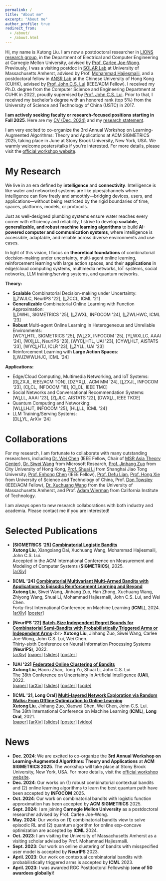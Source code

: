 ```yaml
---
permalink: /
title: "About me"
excerpt: "About me"
author_profile: true
redirect_from: 
  - /about/
  - /about.html
---
```


Hi, my name is Xutong Liu. I am now a postdoctoral researcher in [LIONS research group](https://research.ece.cmu.edu/lions/), in the Department of Electrical and Computer Engineering at Carnegie Mellon University, advised by [Prof. Carlee Joe-Wong](https://www.andrew.cmu.edu/user/cjoewong/). Previously, I was a visiting postdoc in [SOLAR Lab](https://solar.cs.umass.edu/people.html) at University of Massachusetts Amherst, advised by Prof. [Mohammad Hajiesmaili](https://groups.cs.umass.edu/hajiesmaili/), and a postdoctoral fellow in [ANSR Lab](http://ansrlab.cse.cuhk.edu.hk/)  at the Chinese University of Hong Kong (CUHK), advised by [Prof. John C.S. Lui](http://www.cse.cuhk.edu.hk/~cslui/) (IEEE/ACM Fellow). 
I received my Ph.D. degree from the Computer Science and Engineering Department at CUHK in 2022, proudly supervised by [Prof. John C.S. Lui](http://www.cse.cuhk.edu.hk/~cslui/). Prior to that, I received my bachelor’s degree with an honored rank (top 5%) from the University of Science and Technology of China (USTC) in 2017. 

**I am actively seeking faculty or research-focused positions starting in Fall 2025**. Here are my [CV (Dec, 2024)](https://mycuhk-my.sharepoint.com/:b:/g/personal/1155098137_link_cuhk_edu_hk/EVPKPmxle4tLhQMah5U4oxcBx7Jja9_4UOHfGhaHAnGxXA?e=yZtidj) and my [research statement](https://mycuhk-my.sharepoint.com/:b:/g/personal/1155098137_link_cuhk_edu_hk/ES7nMPd2c7lOoITOmw6LSrYBPO6GCKeP3AgQSKw9uOybkg?e=QoQfxI). 

I am very excited to co-organize the 3rd Annual Workshop on Learning-Augmented Algorithms: Theory and Applications at ACM SIGMETRICS 2025, taking place in June at Stony Brook University, New York, USA. We warmly welcome posters/talks if you're interested. For more details, please visit the [official workshop website](https://learning-augmented-algorithms.github.io/). 

My Research
======
We live in an era defined by **intelligence** and **connectivity**. Intelligence is like water and networked systems are like pipes/channels where intelligence can flow freely and smoothly—bridging devices, users, and applications—without being restricted by the rigid boundaries of time, spaces, platforms, models, or protocols. 

Just as well-designed plumbing systems ensure water reaches every corner with efficiency and reliability, I strive to develop **scalable, generalizable, and robust machine learning algorithms** to build **AI-powered computer and communication systems**, where intelligence is accessible, adaptable, and reliable across diverse environments and use cases.

In light of this vision, I focus on **theoretical foundations** of combinatorial decision-making under uncertainty, multi-agent online learning, reinforcement learning with large action spaces, and their **applications** in edge/cloud computing systems, multimedia networks, IoT systems, social networks, LLM training/serving systems, and quantum networks. 

**Theory:** 

* **Scalable** Combinatorial Decision-making under Uncertainty:<br> [[L](https://arxiv.org/abs/2208.14837)ZWJLC, NeurIPS '22], [[L](https://arxiv.org/abs/2106.05065)ZCCL, ICML '21]
* **Generalizable** Combinatorial Online Learning with Function Approximation:<br>  [[L](https://arxiv.org/abs/2410.17075)DWHL, SIGMETRICS '25], [[L](https://ieeexplore.ieee.org/document/10621257)ZWXL, INFOCOM '24], [[L](https://arxiv.org/abs/2303.17110)ZWLHWC, ICML '23]
* **Robust** Multi-agent Online Learning in Heterogeneous and Unreliable Environments:<br>  [WCY[L](https://xutongliu.me/publications/)HTL, SIGMETRICS '25], [W[L](https://xutongliu.me/publications/)ZX, INFOCOM '25], [Y[L](https://arxiv.org/abs/2402.16312)WXLLC, AAAI '24], [WX[L](https://arxiv.org/abs/2310.02717)LL, NeurIPS '23], [WYC[L](https://proceedings.mlr.press/v216/wang23a/wang23a.pdf)HTL, UAI '23], [CYW[L](https://proceedings.mlr.press/v206/chen23c/chen23c.pdf)HLT, AISTATS '23], [WYC[L](https://openreview.net/forum?id=QTXKTXJKIh)HTJ, ICLR '23], [[L](https://arxiv.org/abs/2208.14865)ZYLL, UAI '23]
* Reinforcement Learning with **Large Action Spaces**:<br>  [[L](https://arxiv.org/abs/2406.01386)WJZWWLHJC, ICML '24]

**Applications:**

* Edge/Cloud Computing, Multimedia Networking, and IoT Systems:<br>  [D[L](https://xutongliu.me/publications/)ZXJL, IEEE/ACM TON], [DZYX[L](https://arxiv.org/abs/2407.20124)L, ACM MM '24], [[L](https://research.ece.cmu.edu/lions/Papers/PMC_INFOCOM.pdf)ZXJL, INFOCOM '23], [C[L](http://appsrv.cse.cuhk.edu.hk/~liuxt/lmg-infocom-18.pdf)CL, INFOCOM '18], [C[L](https://doi.org/10.1109/TMC.2022.3173792)CL, IEEE TMC]
* Social Networks and Conversational Recommendation Systems:<br>  [W[L](https://arxiv.org/abs/2303.00315)LL, AAAI '23], [Z[L](https://proceedings.mlr.press/v151/zuo22a.html)JLC, AISTATS '22], [DWX[L](https://ieeexplore.ieee.org/document/10586787)L, IEEE TKDE]
* Quantum Computing and Networking:<br>  [WL[L](https://xutongliu.me/publications/)LHJT, INFOCOM '25], [HL[L](https://arxiv.org/abs/2410.19688)LL, ICML '24]
* LLM Training/Serving Systems:<br>  [DL[L](https://arxiv.org/abs/2405.16587)YL, ArXiv '24]

Collaborations
=======
For my research, I am fortunate to collaborate with many outstanding researchers, including [Dr. Wei Chen](https://www.microsoft.com/en-us/research/people/weic/) (IEEE Fellow, Chair of [MSR Asia Theory Center](https://www.microsoft.com/en-us/research/group/msr-asia-theory-center/)), [Dr. Siwei Wang](https://www.microsoft.com/en-us/research/people/siweiwang/) from Microsoft Research, [Prof. Jinhang Zuo](https://jhzuo.github.io/) from City University of Hong Kong, [Prof. Shuai Li](https://shuaili8.github.io/) from Shanghai Jiao Tong University, [Prof. Enhong Chen](http://staff.ustc.edu.cn/~cheneh/) (IEEE Fellow), [Prof. Defu Lian](https://faculty.ustc.edu.cn/liandefu), [Prof. Hong Xie](https://hongxie.github.io/) from University of Science and Technology of China, Prof. [Don Towsley](https://www.cics.umass.edu/faculty/directory/towsley_donald) (IEEE/ACM Fellow), [Dr. Xuchuang Wang](https://xuchuangw.com/) from the University of Massachusetts Amherst, and Prof. [Adam Wierman](https://adamwierman.com/) from California Institute of Technology. 

I am always open to new research collaborations with both industry and academia. Please contact me if you are interested!

Selected Publications
======
- **[SIGMETRICS '25]** [**Combinatorial Logistic Bandits**](https://arxiv.org/abs/2410.17075)<br>
**Xutong Liu**, Xiangxiang Dai, Xuchuang Wang, Mohammad Hajiesmaili, John C.S. Lui.<br>
Accepted in the ACM International Conference on Measurement and Modeling of Computer Systems (**SIGMETRICS**), 2025.<br>
[[arXiv]](https://arxiv.org/abs/2410.17075)

- **[ICML '24]** [**Combinatorial Multivariant Multi-Armed Bandits with Applications to Episodic Reinforcement Learning and Beyond**](https://arxiv.org/abs/2406.01386)<br>
**Xutong Liu**, Siwei Wang, Jinhang Zuo, Han Zhong, Xuchuang Wang, Zhiyong Wang, Shuai Li, Mohammad Hajiesmaili, John C.S. Lui, and Wei Chen.<br>
Forty-first International Conference on Machine Learning (**ICML**), 2024.<br>
[[arXiv]](https://arxiv.org/abs/2406.01386) [[poster]](https://mycuhk-my.sharepoint.com/:b:/g/personal/1155098137_link_cuhk_edu_hk/EdrOuEVOm8tJuhSSqBoPpYsBbrfI2MPgBhLq94sK5TNu2Q)

- **[NeurIPS '22]** [**Batch-Size Independent Regret Bounds for Combinatorial Semi-Bandits with Probabilistically Triggered Arms or Independent Arms**](https://openreview.net/forum?id=6hzH8pohyPY&referrer=%5Bthe%20profile%20of%20Xutong%20Liu%5D(%2Fprofile%3Fid%3D~Xutong_Liu1))<br>
**Xutong Liu**, Jinhang Zuo, Siwei Wang, Carlee Joe-Wong, John C.S. Lui, Wei Chen.<br>
Thirty-sixth Conference on Neural Information Processing Systems (**NeurIPS**), 2022.<br>
[[arXiv]](https://arxiv.org/abs/2208.14837) 
[[paper]](https://mycuhk-my.sharepoint.com/:b:/g/personal/1155098137_link_cuhk_edu_hk/EZRAy5Hb_7hPsyNqu3riOuYByO02k5YCv3Ygy8EMIFrOyA?e=cugQLE)
[[slides]](https://mycuhk-my.sharepoint.com/:b:/g/personal/1155098137_link_cuhk_edu_hk/Ean0PkfNnwNDg23cGZNLoRkBWF5kXd0zThviP_QsJQStIQ?e=bdMohQ)
[[poster]](https://mycuhk-my.sharepoint.com/:b:/g/personal/1155098137_link_cuhk_edu_hk/EQxJVhpK0b5HhL7myGALkFQBfatSRtDhZJ7qfoAVsnrs3w?e=SjAuDS)

- **[UAI '22]** [**Federated Online Clustering of Bandits**](https://openreview.net/forum?id=rKUgiU8iqeq)<br>
**Xutong Liu**, Haoru Zhao, Tong Yu, Shuai Li, John C.S. Lui.<br>
The 38th Conference on Uncertainty in Artificial Intelligence (**UAI**), 2022.<br>
[[paper]](https://mycuhk-my.sharepoint.com/:b:/g/personal/1155098137_link_cuhk_edu_hk/EauadOh7FsZAoE_tutVVmJEBio97Me5QChl-SmYUnGeLWw?e=7eKVyI)
[[arXiv]](https://arxiv.org/abs/2208.14865)
[[slides]](https://mycuhk-my.sharepoint.com/:b:/g/personal/1155098137_link_cuhk_edu_hk/ERAW3_6n1BBJnVglYqu92E0BhU0tZfCczwvrJjUZdLqn5Q?e=XIa6Lq) 
[[poster]](https://mycuhk-my.sharepoint.com/:b:/g/personal/1155098137_link_cuhk_edu_hk/EVCWIpmaXrdKg5q8U7XcD0UBcsH65ueCag_U-grR58PCgA?e=d0i4Yx) 
[[code]](https://github.com/ZhaoHaoRu/Federated-Clustering-of-Bandits)


- **[ICML '21, Long Oral]** [**Multi-layered Network Exploration via Random Walks: From Offline Optimization to Online Learning**](http://proceedings.mlr.press/v139/liu21ae.html)<br>
**Xutong Liu**, Jinhang Zuo, Xiaowei Chen, Wei Chen, John C.S. Lui. <br>
The 38th International Conference on Machine Learning (**ICML**), **Long Oral**, 2021.<br>
[[paper]](https://mycuhk-my.sharepoint.com/:b:/g/personal/1155098137_link_cuhk_edu_hk/EdwTW-6sVO5HoWYDrbrS8m4BPahbSqgrr7DPLYlVCTpGdQ?e=x24PYU) 
[[arXiv]](https://arxiv.org/abs/2106.05065)
[[slides]](https://mycuhk-my.sharepoint.com/:b:/g/personal/1155098137_link_cuhk_edu_hk/ET5VkPfqnzNIv1gkK_N84BEBiwnM_yX_dE2tNzKCVkHMUg?e=2mNdjK) [[poster]](https://mycuhk-my.sharepoint.com/:b:/g/personal/1155098137_link_cuhk_edu_hk/Eai2eAbPtk9JpMWqK6CPDMgBIaUqn5933gxZ1wkSVtivIQ?e=tQQ3WI) 
[[video]](https://icml.cc/virtual/2021/session/12068#sl-video-8750)

News
======
- **Dec. 2024**: We are excited to co-organize the **3rd Annual Workshop on Learning-Augmented Algorithms: Theory and Applications** at **ACM SIGMETRICS 2025**. The workshop will take place at Stony Brook University, New York, USA. For more details, visit the [official workshop website](https://learning-augmented-algorithms.github.io/).
- **Dec. 2024**: Our works on (1) robust combinatorial contextual bandits and (2) online learning algorithms to learn the best quantum path have been accepted by **INFOCOM** 2025. 
- **Oct. 2024**: Our work on combinatorial bandits with logistic function approximation has been accepted by **ACM SIGMETRICS** 2025.
- **Sept. 2024**: I am joining **Carnegie Mellon University** as a postdoctoral researcher advised by Prof. Carlee Joe-Wong.
- **May. 2024**: Our works on (1) combinatorial bandits view to solve episodic RL and (2) quantum algorithm for online exp-concave optimization are accepted by **ICML** 2024.
- **Oct. 2023**: I am visiting the University of Massachusetts Amherst as a visiting scholar advised by Prof. Mohammad Hajiesmaili.
- **Sept. 2023**: Our work on online clustering of bandits with misspecified user model is accepted by **NeurIPS** 2023.
- **April. 2023**: Our work on contextual combinatorial bandits with probabilistically triggered arms is accepted by **ICML** 2023.
- **April. 2023**: I was awarded RGC Postdoctoral Fellowship (**one of 50 awardees globally**)!


